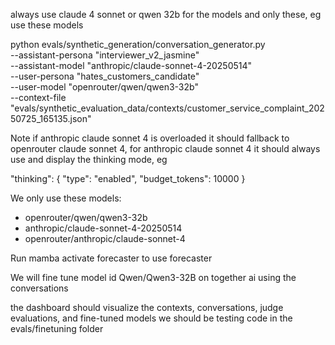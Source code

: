 always use claude 4 sonnet or qwen 32b for the models and only these, eg use these models

python evals/synthetic_generation/conversation_generator.py \
 --assistant-persona "interviewer_v2_jasmine" \
 --assistant-model "anthropic/claude-sonnet-4-20250514" \
 --user-persona "hates_customers_candidate" \
 --user-model "openrouter/qwen/qwen3-32b" \
 --context-file "evals/synthetic_evaluation_data/contexts/customer_service_complaint_20250725_165135.json"

Note if anthropic claude sonnet 4 is overloaded it should fallback to openrouter claude sonnet 4, for anthropic claude sonnet 4 it should always use and display the thinking mode, eg

"thinking": {
"type": "enabled",
"budget_tokens": 10000
}

We only use these models:

- openrouter/qwen/qwen3-32b
- anthropic/claude-sonnet-4-20250514
- openrouter/anthropic/claude-sonnet-4

Run mamba activate forecaster to use forecaster

We will fine tune model id Qwen/Qwen3-32B on together ai using the conversations

the dashboard should visualize the contexts, conversations, judge evaluations, and fine-tuned models
we should be testing code in the evals/finetuning folder

